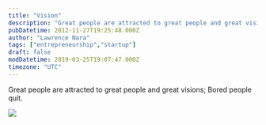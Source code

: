 ```yaml
---
title: "Vision"
description: "Great people are attracted to great people and great visions; Bored people quit."
pubDatetime: 2012-11-27T19:25:48.000Z
author: "Lawrence Nara"
tags: ["entrepreneurship","startup"]
draft: false
modDatetime: 2019-03-25T19:07:47.000Z
timezone: "UTC"
---
```


Great people are attracted to great people and great visions; Bored people quit.

[![](/images/vision.jpg)](http://www.maurilioamorim.com/wp-content/uploads/2012/09/vision.jpg)